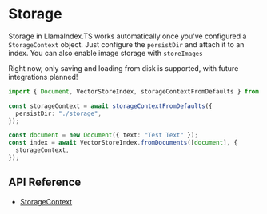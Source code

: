 # Storage

Storage in LlamaIndex.TS works automatically once you've configured a `StorageContext` object. Just configure the `persistDir` and attach it to an index. You can also enable image storage with `storeImages`

Right now, only saving and loading from disk is supported, with future integrations planned!

```typescript
import { Document, VectorStoreIndex, storageContextFromDefaults } from "./src";

const storageContext = await storageContextFromDefaults({
  persistDir: "./storage",
});

const document = new Document({ text: "Test Text" });
const index = await VectorStoreIndex.fromDocuments([document], {
  storageContext,
});
```

## API Reference

- [StorageContext](../../api/interfaces/StorageContext.md)
